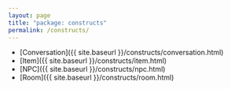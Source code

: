 ```yaml
---
layout: page
title: "package: constructs"
permalink: /constructs/
---
```


- [Conversation]({{ site.baseurl }}/constructs/conversation.html)
- [Item]({{ site.baseurl }}/constructs/item.html)
- [NPC]({{ site.baseurl }}/constructs/npc.html)
- [Room]({{ site.baseurl }}/constructs/room.html)